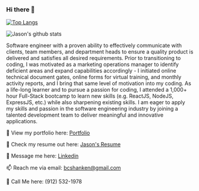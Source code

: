 ### Hi there 👋
[![Top Langs](https://github-readme-stats.vercel.app/api/top-langs/?username=bcshanken&layout=compact)](https://github.com/bcshanken/github-readme-stats)

![Jason's github stats](https://github-readme-stats.vercel.app/api?username=bcshanken&show_icons=true&theme=dark)

Software engineer with a proven ability to effectively communicate with clients, team members, and department heads to ensure a quality product is delivered and satisfies all desired requirements. Prior to transitioning to coding, I was motivated as a marketing operations manager to identify deficient areas and expand capabilities accordingly - I initiated online technical document gates, online forms for virtual training, and monthly activity reports, and I bring that same level of motivation into my coding. As a life-long learner and to pursue a passion for coding, I attended a 1,000+ hour Full-Stack bootcamp to learn new skills (e.g. ReactJS, NodeJS, ExpressJS, etc.) while also sharpening existing skills. I am eager to apply my skills and passion in the software engineering industry by joining a talented development team to deliver meaningful and innovative applications.

👀 View my portfolio here: [Portfolio](https://bcshanken.github.io/Portfolio/)

📝 Check my resume out here: [Jason's Resume](https://drive.google.com/file/d/1BUsgP21PJr3tjkau7g0JtZVtckYvfme6/view?usp=sharing)

💬 Message me here: [Linkedin](https://www.linkedin.com/in/brian-shanken/)

📫 Reach me via email: [bcshanken@gmail.com](mailto:bcshanken@gmail.com)

📲 Call Me here: (912) 532-1978

